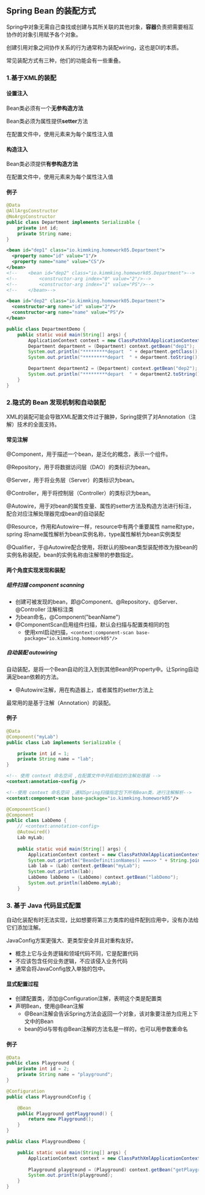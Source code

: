 ## Spring Bean 的装配方式

Spring中对象无需自己查找或创建与其所关联的其他对象，**容器**负责把需要相互协作的对象引用赋予各个对象。

创建引用对象之间协作关系的行为通常称为装配wiring，这也是DI的本质。

常见装配方式有三种，他们的功能会有一些重叠。

### 1.基于XML的装配

#### 设置注入

Bean类必须有一个**无参构造方法**

Bean类必须为属性提供**setter**方法

在配置文件中，使用元素来为每个属性注入值

#### 构造注入

Bean类必须提供**有参构造方法**

在配置文件中，使用元素来为每个属性注入值



#### 例子

```java
@Data
@AllArgsConstructor
@NoArgsConstructor
public class Department implements Serializable {
    private int id;
    private String name;
}
```



```xml
<bean id="dep1" class="io.kimmking.homework05.Department">
  <property name="id" value="1"/>
  <property name="name" value="CS"/>
</bean>
<!--    <bean id="dep2" class="io.kimmking.homework05.Department">-->
<!--        <constructor-arg index="0" value="2"/>-->
<!--        <constructor-arg index="1" value="PS"/>-->
<!--    </bean>-->

<bean id="dep2" class="io.kimmking.homework05.Department">
  <constructor-arg name="id" value="2"/>
  <constructor-arg name="name" value="PS"/>
</bean>
```



```java
public class DepartmentDemo {
    public static void main(String[] args) {
        ApplicationContext context = new ClassPathXmlApplicationContext("applicationContext.xml");
        Department department = (Department) context.getBean("dep1");
        System.out.println("*********depart  " + department.getClass());
        System.out.println("*********depart  " + department.toString());

        Department department2 = (Department) context.getBean("dep2");
        System.out.println("*********depart  " + department2.toString());
    }
}
```



### 2.隐式的 Bean 发现机制和自动装配

XML的装配可能会导致XML配置文件过于臃肿，Spring提供了对Annotation（注解）技术的全面支持。

#### 常见注解

@Component，用于描述一个bean，是泛化的概念，表示一个组件。

@Repository，用于将数据访问层（DAO）的类标识为bean。

@Server，用于将业务层（Server）的类标识为bean。

@Controller，用于将控制层（Controller）的类标识为bean。

@Autowire，用于对bean的属性变量、属性的setter方法及构造方法进行标注，配合对应注解处理器完成bean的自动装配

@Resource，作用和Autowire一样，resource中有两个重要属性 name和type，spring 将name属性解析为bean实例名称，type属性解析为bean实例类型

@Qualifier，于@Autowire配合使用，将默认的按bean类型装配修改为按bean的实例名称装配，bean的实例名称由注解带的参数指定。



#### 两个角度实现发现和装配

##### 组件扫描 component scanning

- 创建可被发现的bean，即@Component、@Repository、@Server、@Controller 注解标注类
- 为bean命名，@Component("beanName")
- @ComponentScan启用组件扫描，默认会扫描与配置类相同的包
  - 使用xml启动扫描，`<context:component-scan base-package="io.kimmking.homework05"/>`

##### 自动装配 autowiring

自动装配，是将一个Bean自动的注入到到其他Bean的Property中。让Spring自动满足bean依赖的方法。

- @Autowire注解，用在构造器上，或者属性的setter方法上

最常用的是基于注解（Annotation）的装配。



#### 例子

```java
@Data
@Component("myLab")
public class Lab implements Serializable {

    private int id = 1;
    private String name = "lab";
}
```



```xml
<!-- 使用 context 命名空间 ,在配置文件中开启相应的注解处理器 -->
<context:annotation-config />

<!--使用 context 命名空间 ,通知Spring扫描指定包下所有Bean类，进行注解解析-->
<context:component-scan base-package="io.kimmking.homework05"/>
```



```java
@ComponentScan()
@Component
public class LabDemo {
    // <context:annotation-config>
    @Autowired()
    Lab myLab;
  
    public static void main(String[] args) {
        ApplicationContext context = new ClassPathXmlApplicationContext("applicationContext.xml");
        System.out.println("BeanDefinitionNames() ===>> " + String.join(",", context.getBeanDefinitionNames()));
        Lab lab = (Lab) context.getBean("myLab");
        System.out.println(lab);
        LabDemo labDemo = (LabDemo) context.getBean("labDemo");
        System.out.println(labDemo.myLab);
    }
```





### 3. 基于 Java 代码显式配置

自动化装配有时无法实现，比如想要将第三方类库的组件配到应用中，没有办法给它们添加注解。

JavaConfig方案更强大、更类型安全并且对重构友好。

- 概念上它与业务逻辑和领域代码不同，它是配置代码
- 不应该包含任何业务逻辑，不应该侵入业务代码
- 通常会将JavaConfig放入单独的包中。

#### 显式配置过程

- 创建配置类，添加@Configuration注解，表明这个类是配置类
- 声明Bean，使用@Bean注解
  - @Bean注解会告诉Spring方法会返回一个对象，该对象要注册为应用上下文中的Bean
  - bean的id与带有@Bean注解的方法名是一样的，也可以用参数重命名

#### 例子

```java
@Data
public class Playground {
    private int id = 2;
    private String name = "playground";
}

@Configuration
public class PlaygroundConfig {

    @Bean
    public Playground getPlayground() {
        return new Playground();
    }
}

public class PlaygroundDemo {

    public static void main(String[] args) {
        ApplicationContext context = new ClassPathXmlApplicationContext("applicationContext.xml");
        
        Playground playground = (Playground) context.getBean("getPlayground");
        System.out.println(playground);
    }
}
```

